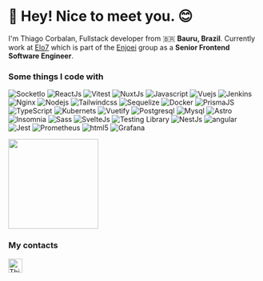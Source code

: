 <h1> 👋 Hey! Nice to meet you. 😊</h1>

<p>I'm Thiago Corbalan, Fullstack developer from 🇧🇷 <strong>Bauru, Brazil</strong>. Currently work at <a href="https://www.elo7.com.br" target="_blank">Elo7</a> which is part of the <a href="https://www.enjoei.com.br" target="_blank">Enjoei</a> group as a <strong>Senior Frontend Software Engineer</strong>.</p>

<h3>Some things I code with</h3>
<p>
  <img alt="SocketIo" src="https://img.shields.io/badge/Socket.io-black?style=flat-square&logo=socket.io&logoColor=white" />
  <img alt="ReactJs" src="https://img.shields.io/badge/react-%2320232a.svg?style=flat-square&logo=react&logoColor=white" />
  <img alt="Vitest" src="https://img.shields.io/badge/-Vitest-272731?style=flat-square&logo=vitest&logoColor=white" />
  <img alt="NuxtJs" src="https://img.shields.io/badge/Nuxt-002E3B?style=flat-square&logo=nuxtdotjs&logoColor=white" />
  <img alt="Javascript" src="https://img.shields.io/badge/javascript-%23323330?style=flat-square&logo=javascript&logoColor=white" />
  <img alt="Vuejs" src="https://img.shields.io/badge/-Vuejs-%2335495e?style=flat-square&logo=Vue.js&logoColor=white" />
  <img alt="Jenkins" src="https://img.shields.io/badge/jenkins-%232C5263.svg?style=flat-square&logo=Jenkins&logoColor=white" />
  <img alt="Nginx" src="https://img.shields.io/badge/nginx-%23009639.svg?style=flat-square&logo=nginx&logoColor=white" />
  <img alt="Nodejs" src="https://img.shields.io/badge/-Nodejs-43853d?style=flat-square&logo=Node.js&logoColor=white" />
  <img alt="Tailwindcss" src="https://img.shields.io/badge/tailwindcss-%2338B2AC.svg?style=flat-square&logo=tailwind-css&logoColor=white" />
  <img alt="Sequelize" src="https://img.shields.io/badge/Sequelize-52B0E7?style=flat-square&logo=Sequelize&logoColor=white" />
  <img alt="Docker" src="https://img.shields.io/badge/-Docker-46a2f1?style=flat-square&logo=docker&logoColor=white" />
  <img alt="PrismaJS" src="https://img.shields.io/badge/Prisma-3982CE?style=flat-square&logo=Prisma&logoColor=white" />
  <img alt="TypeScript" src="https://img.shields.io/badge/-TypeScript-007ACC?style=flat-square&logo=typescript&logoColor=white" />
  <img alt="Kubernets" src="https://img.shields.io/badge/-kubernetes-%23326ce5?style=flat-square&logo=kubernetes&logoColor=white" />
  <img alt="Vuetify" src="https://img.shields.io/badge/-Vuetify-1867C0?style=flat-square&logo=Vuetify&logoColor=white" />
  <img alt="Postgresql" src="https://img.shields.io/badge/PostgreSQL-%23316192.svg?style=flat-square&logo=postgresql&logoColor=white" />
  <img alt="Mysql" src="https://img.shields.io/badge/MySQL-4479A1.svg?style=flat-square&logo=mysql&logoColor=white" />
  <img alt="Astro" src="https://img.shields.io/badge/astro-%232C2052.svg?style=flat-square&logo=astro&logoColor=white" />
  <img alt="Insomnia" src="https://img.shields.io/badge/-Insomnia-5849BE?style=flat-square&logo=insomnia&logoColor=white" />
  <img alt="Sass" src="https://img.shields.io/badge/-Sass-CC6699?style=flat-square&logo=sass&logoColor=white" />
  <img alt="SvelteJs" src="https://img.shields.io/badge/svelte-%23f1413d.svg?style=flat-square&logo=svelte&logoColor=white" />
  <img alt="Testing Library" src="https://img.shields.io/badge/-TestingLibrary-%23E33332?style=flat-square&logo=testing-library&logoColor=white" />
  <img alt="NestJs" src="https://img.shields.io/badge/-NestJs-ea2845?style=flat-square&logo=nestjs&logoColor=white" />
  <img alt="angular" src="https://img.shields.io/badge/-Angular-DD0031?style=flat-square&logo=angular&logoColor=white" />
  <img alt="Jest" src="https://img.shields.io/badge/-Jest-%23C21325?style=flat-square&logo=jest&logoColor=white" />
  <img alt="Prometheus" src="https://img.shields.io/badge/-Prometheus-E6522C?style=flat-square&logo=Prometheus&logoColor=white" />
  <img alt="html5" src="https://img.shields.io/badge/-HTML5-E34F26?style=flat-square&logo=html5&logoColor=white" />
  <img alt="Grafana" src="https://img.shields.io/badge/grafana-%23F46800.svg?style=flat-square&logo=grafana&logoColor=white" />
</p>

<img height="180" src="https://github-readme-stats-thiagocorbalans-projects.vercel.app/api?username=thiagocorbalan&show_icons=true&theme=dracula&include_all_commits=true&hide=stars" />

### My contacts
<a href="https://www.linkedin.com/in/thiagocorbalan" target="_blank"><img alt="Thiago-Linkding" height="28" width="28" src="https://cdn.jsdelivr.net/gh/devicons/devicon/icons/linkedin/linkedin-original.svg"></a>

